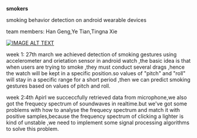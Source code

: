  **smokers**
 
smoking behavior detection on android wearable devices

team members: Han Geng,Ye Tian,Tingna Xie

[![IMAGE ALT TEXT](http://img.youtube.com/vi/0YwCEhQb5EQ/0.jpg)](http://www.youtube.com/watch?v=0YwCEhQb5EQ "Video Title")

week 1: 27th march 
we achieved detection of smoking gestures using accelerometer and orietation sensor in android watch ,the basic idea is that when users are trying to smoke ,they must conduct several drags ,hence the watch will be kept in a specific position.so values of "pitch" and "roll" will stay in a specific range for a short period ,then we can predict smoking gestures based on values of pitch and roll.

week 2:4th Apirl
we succeccfully retrieved data from microphone,we also got the frequecy spectrum of soundwaves in realtime.but we've got some problems with how to analyse the frequecy spectrum and match it with positive samples,because the frequency spectrum of clicking a lighter is kind of unstable ,we need to implement some signal processing algorithms to solve this problem.
